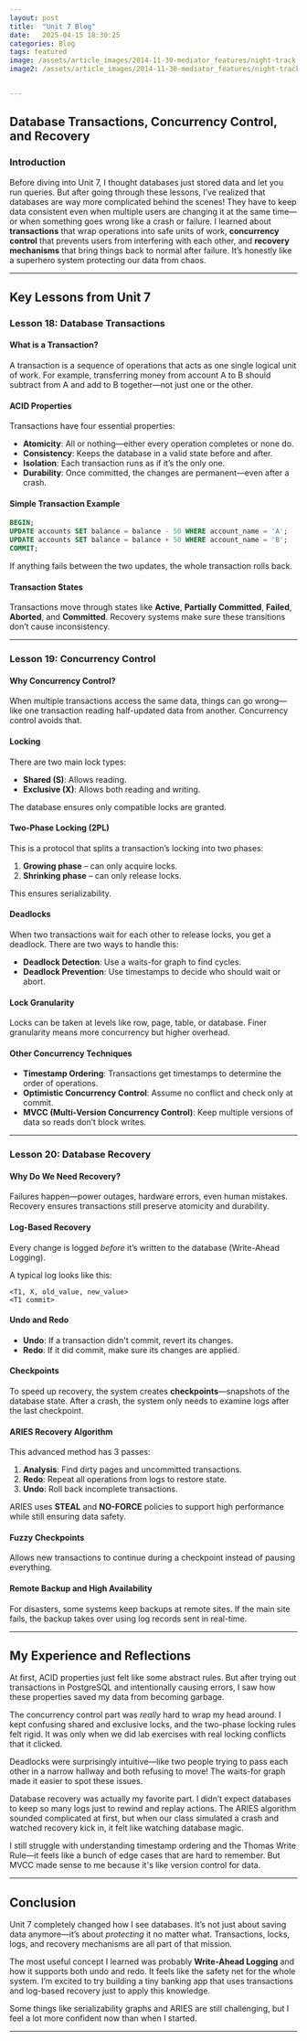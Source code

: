```yaml
---
layout: post
title:  "Unit 7 Blog"
date:   2025-04-15 18:30:25
categories: Blog
tags: featured
image: /assets/article_images/2014-11-30-mediator_features/night-track.JPG
image2: /assets/article_images/2014-11-30-mediator_features/night-track-mobile.JPG


---
```


## Database Transactions, Concurrency Control, and Recovery

### Introduction

Before diving into Unit 7, I thought databases just stored data and let you run queries. But after going through these lessons, I’ve realized that databases are way more complicated behind the scenes! They have to keep data consistent even when multiple users are changing it at the same time—or when something goes wrong like a crash or failure. I learned about **transactions** that wrap operations into safe units of work, **concurrency control** that prevents users from interfering with each other, and **recovery mechanisms** that bring things back to normal after failure. It’s honestly like a superhero system protecting our data from chaos.

---

## Key Lessons from Unit 7

### Lesson 18: Database Transactions

#### What is a Transaction?

A transaction is a sequence of operations that acts as one single logical unit of work. For example, transferring money from account A to B should subtract from A and add to B together—not just one or the other.

#### ACID Properties

Transactions have four essential properties:

* **Atomicity**: All or nothing—either every operation completes or none do.
* **Consistency**: Keeps the database in a valid state before and after.
* **Isolation**: Each transaction runs as if it’s the only one.
* **Durability**: Once committed, the changes are permanent—even after a crash.

#### Simple Transaction Example

```sql
BEGIN;
UPDATE accounts SET balance = balance - 50 WHERE account_name = 'A';
UPDATE accounts SET balance = balance + 50 WHERE account_name = 'B';
COMMIT;
```

If anything fails between the two updates, the whole transaction rolls back.

#### Transaction States

Transactions move through states like **Active**, **Partially Committed**, **Failed**, **Aborted**, and **Committed**. Recovery systems make sure these transitions don’t cause inconsistency.

---

### Lesson 19: Concurrency Control

#### Why Concurrency Control?

When multiple transactions access the same data, things can go wrong—like one transaction reading half-updated data from another. Concurrency control avoids that.

#### Locking

There are two main lock types:

* **Shared (S)**: Allows reading.
* **Exclusive (X)**: Allows both reading and writing.

The database ensures only compatible locks are granted.

#### Two-Phase Locking (2PL)

This is a protocol that splits a transaction’s locking into two phases:

1. **Growing phase** – can only acquire locks.
2. **Shrinking phase** – can only release locks.

This ensures serializability.

#### Deadlocks

When two transactions wait for each other to release locks, you get a deadlock. There are two ways to handle this:

* **Deadlock Detection**: Use a waits-for graph to find cycles.
* **Deadlock Prevention**: Use timestamps to decide who should wait or abort.

#### Lock Granularity

Locks can be taken at levels like row, page, table, or database. Finer granularity means more concurrency but higher overhead.

#### Other Concurrency Techniques

* **Timestamp Ordering**: Transactions get timestamps to determine the order of operations.
* **Optimistic Concurrency Control**: Assume no conflict and check only at commit.
* **MVCC (Multi-Version Concurrency Control)**: Keep multiple versions of data so reads don’t block writes.

---

### Lesson 20: Database Recovery

#### Why Do We Need Recovery?

Failures happen—power outages, hardware errors, even human mistakes. Recovery ensures transactions still preserve atomicity and durability.

#### Log-Based Recovery

Every change is logged *before* it’s written to the database (Write-Ahead Logging).

A typical log looks like this:

```
<T1, X, old_value, new_value>
<T1 commit>
```

#### Undo and Redo

* **Undo**: If a transaction didn't commit, revert its changes.
* **Redo**: If it did commit, make sure its changes are applied.

#### Checkpoints

To speed up recovery, the system creates **checkpoints**—snapshots of the database state. After a crash, the system only needs to examine logs after the last checkpoint.

#### ARIES Recovery Algorithm

This advanced method has 3 passes:

1. **Analysis**: Find dirty pages and uncommitted transactions.
2. **Redo**: Repeat all operations from logs to restore state.
3. **Undo**: Roll back incomplete transactions.

ARIES uses **STEAL** and **NO-FORCE** policies to support high performance while still ensuring data safety.

#### **Fuzzy Checkpoints**

Allows new transactions to continue during a checkpoint instead of pausing everything.

#### **Remote Backup and High Availability**

For disasters, some systems keep backups at remote sites. If the main site fails, the backup takes over using log records sent in real-time.

---

## My Experience and Reflections

At first, ACID properties just felt like some abstract rules. But after trying out transactions in PostgreSQL and intentionally causing errors, I saw how these properties saved my data from becoming garbage.

The concurrency control part was *really* hard to wrap my head around. I kept confusing shared and exclusive locks, and the two-phase locking rules felt rigid. It was only when we did lab exercises with real locking conflicts that it clicked.

Deadlocks were surprisingly intuitive—like two people trying to pass each other in a narrow hallway and both refusing to move! The waits-for graph made it easier to spot these issues.

Database recovery was actually my favorite part. I didn’t expect databases to keep so many logs just to rewind and replay actions. The ARIES algorithm sounded complicated at first, but when our class simulated a crash and watched recovery kick in, it felt like watching database magic.

I still struggle with understanding timestamp ordering and the Thomas Write Rule—it feels like a bunch of edge cases that are hard to remember. But MVCC made sense to me because it's like version control for data.

---

## Conclusion

Unit 7 completely changed how I see databases. It’s not just about saving data anymore—it’s about *protecting* it no matter what. Transactions, locks, logs, and recovery mechanisms are all part of that mission.

The most useful concept I learned was probably **Write-Ahead Logging** and how it supports both undo and redo. It feels like the safety net for the whole system. I’m excited to try building a tiny banking app that uses transactions and log-based recovery just to apply this knowledge.

Some things like serializability graphs and ARIES are still challenging, but I feel a lot more confident now than when I started.

---



